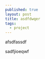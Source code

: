 ```yaml
---
published: true
layout: post
title: asdfdwqer
tags: 
  - project
---
```




afsdfassdf



sadfjioeqwf
